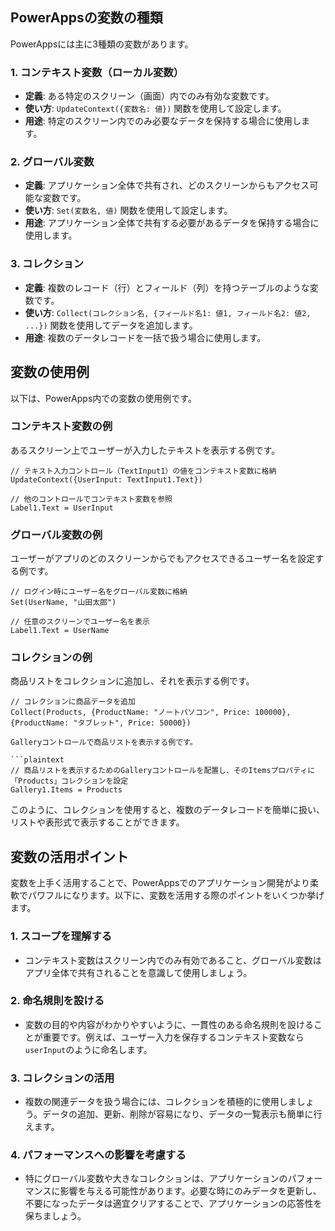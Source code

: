 ## PowerAppsの変数の種類

PowerAppsには主に3種類の変数があります。

### 1. コンテキスト変数（ローカル変数）

- **定義**: ある特定のスクリーン（画面）内でのみ有効な変数です。
- **使い方**: `UpdateContext({変数名: 値})` 関数を使用して設定します。
- **用途**: 特定のスクリーン内でのみ必要なデータを保持する場合に使用します。

### 2. グローバル変数

- **定義**: アプリケーション全体で共有され、どのスクリーンからもアクセス可能な変数です。
- **使い方**: `Set(変数名, 値)` 関数を使用して設定します。
- **用途**: アプリケーション全体で共有する必要があるデータを保持する場合に使用します。

### 3. コレクション

- **定義**: 複数のレコード（行）とフィールド（列）を持つテーブルのような変数です。
- **使い方**: `Collect(コレクション名, {フィールド名1: 値1, フィールド名2: 値2, ...})` 関数を使用してデータを追加します。
- **用途**: 複数のデータレコードを一括で扱う場合に使用します。

## 変数の使用例

以下は、PowerApps内での変数の使用例です。

### コンテキスト変数の例

あるスクリーン上でユーザーが入力したテキストを表示する例です。

```plaintext
// テキスト入力コントロール（TextInput1）の値をコンテキスト変数に格納
UpdateContext({UserInput: TextInput1.Text})

// 他のコントロールでコンテキスト変数を参照
Label1.Text = UserInput
```

### グローバル変数の例

ユーザーがアプリのどのスクリーンからでもアクセスできるユーザー名を設定する例です。

```plaintext
// ログイン時にユーザー名をグローバル変数に格納
Set(UserName, "山田太郎")

// 任意のスクリーンでユーザー名を表示
Label1.Text = UserName
```

### コレクションの例

商品リストをコレクションに追加し、それを表示する例です。

```plaintext
// コレクションに商品データを追加
Collect(Products, {ProductName: "ノートパソコン", Price: 100000}, {ProductName: "タブレット", Price: 50000})

Galleryコントロールで商品リストを表示する例です。

```plaintext
// 商品リストを表示するためのGalleryコントロールを配置し、そのItemsプロパティに「Products」コレクションを設定
Gallery1.Items = Products
```

このように、コレクションを使用すると、複数のデータレコードを簡単に扱い、リストや表形式で表示することができます。

## 変数の活用ポイント

変数を上手く活用することで、PowerAppsでのアプリケーション開発がより柔軟でパワフルになります。以下に、変数を活用する際のポイントをいくつか挙げます。

### 1. スコープを理解する

- コンテキスト変数はスクリーン内でのみ有効であること、グローバル変数はアプリ全体で共有されることを意識して使用しましょう。

### 2. 命名規則を設ける

- 変数の目的や内容がわかりやすいように、一貫性のある命名規則を設けることが重要です。例えば、ユーザー入力を保存するコンテキスト変数なら`userInput`のように命名します。

### 3. コレクションの活用

- 複数の関連データを扱う場合には、コレクションを積極的に使用しましょう。データの追加、更新、削除が容易になり、データの一覧表示も簡単に行えます。

### 4. パフォーマンスへの影響を考慮する

- 特にグローバル変数や大きなコレクションは、アプリケーションのパフォーマンスに影響を与える可能性があります。必要な時にのみデータを更新し、不要になったデータは適宜クリアすることで、アプリケーションの応答性を保ちましょう。